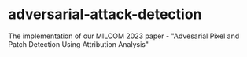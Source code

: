 # adversarial-attack-detection
The implementation of our MILCOM 2023 paper - "Advesarial Pixel and Patch Detection Using Attribution Analysis"
